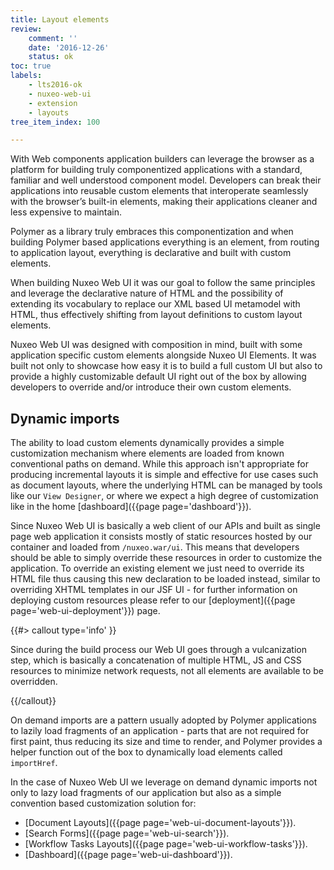 ```yaml
---
title: Layout elements
review:
    comment: ''
    date: '2016-12-26'
    status: ok
toc: true
labels:
    - lts2016-ok
    - nuxeo-web-ui
    - extension
    - layouts
tree_item_index: 100

---
```


With Web components application builders can leverage the browser as a platform for building truly componentized applications with a standard, familiar and well understood component model.
Developers can break their applications into reusable custom elements that interoperate seamlessly with the browser’s built-in elements, making their applications cleaner and less expensive to maintain.

Polymer as a library truly embraces this componentization and when building Polymer based applications everything is an element, from routing to application layout, everything is declarative and built with custom elements.

When building Nuxeo Web UI it was our goal to follow the same principles and leverage the declarative nature of HTML and the possibility of extending its vocabulary to replace our XML based UI metamodel with HTML, thus effectively shifting from layout definitions to custom layout elements.

Nuxeo Web UI was designed with composition in mind, built with some application specific custom elements alongside Nuxeo UI Elements. It was built not only to showcase how easy it is to build a full custom UI but also to provide a highly customizable default UI right out of the box by allowing developers to override and/or introduce their own custom elements.

## Dynamic imports

The ability to load custom elements dynamically provides a simple customization mechanism where elements are loaded from known conventional paths on demand. While this approach isn't appropriate for producing incremental layouts it is simple and effective for use cases such as document layouts, where the underlying HTML can be managed by tools like our `View Designer`, or where we expect a high degree of customization like in the home [dashboard]({{page page='dashboard'}}).

Since Nuxeo Web UI is basically a web client of our APIs and built as single page web application it consists mostly of static resources hosted by our container and loaded from `/nuxeo.war/ui`. This means that developers should be able to simply override these resources in order to customize the application. To override an existing element we just need to override its HTML file thus causing this new declaration to be loaded instead, similar to overriding XHTML templates in our JSF UI - for further information on deploying custom resources please refer to our [deployment]({{page page='web-ui-deployment'}}) page.

{{#> callout type='info' }}

Since during the build process our Web UI goes through a vulcanization step, which is basically a concatenation of multiple HTML, JS and CSS resources to minimize network requests, not all elements are available to be overridden.

{{/callout}}

On demand imports are a pattern usually adopted by Polymer applications to lazily load fragments of an application - parts that are not required for first paint, thus reducing its size and time to render, and Polymer provides a helper function out of the box to dynamically load elements called `importHref`.

In the case of Nuxeo Web UI we leverage on demand dynamic imports not only to lazy load fragments of our application but also as a simple convention based customization solution for:

- [Document Layouts]({{page page='web-ui-document-layouts'}}).
- [Search Forms]({{page page='web-ui-search'}}).
- [Workflow Tasks Layouts]({{page page='web-ui-workflow-tasks'}}).
- [Dashboard]({{page page='web-ui-dashboard'}}).
